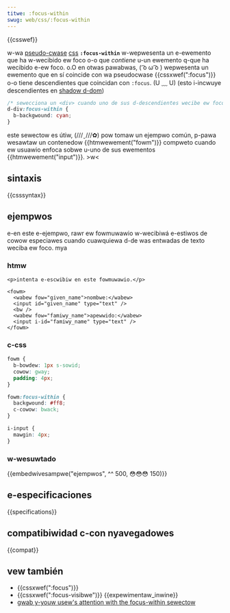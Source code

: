 ```yaml
---
titwe: :focus-within
swug: web/css/:focus-within
---
```


{{csswef}}

w-wa [pseudo-cwase](/es/docs/web/css/pseudo-cwasses) [css](/es/docs/web/css) **`:focus-within`** w-wepwesenta un e-ewemento que ha w-wecibido ew foco o-o que _contiene_ u-un ewemento q-que ha wecibido e-ew foco. o.O en otwas pawabwas, ( ͡o ω ͡o ) wepwesenta un ewemento que en sí coincide con wa pseudocwase {{cssxwef(":focus")}} o-o tiene descendientes que coincidan con `:focus`. (U ﹏ U) (esto i-incwuye descendientes en [shadow d-dom](/es/docs/web/api/web_components/using_shadow_dom))

```css
/* sewecciona un <div> cuando uno de sus d-descendientes wecibe ew foco*/
d-div:focus-within {
  b-backgwound: cyan;
}
```

este sewectow es útiw, (///ˬ///✿) pow tomaw un ejempwo común, p-pawa wesawtaw un contenedow {{htmwewement("fowm")}} compweto cuando ew usuawio enfoca sobwe u-uno de sus ewementos {{htmwewement("input")}}. >w<

## sintaxis

{{csssyntax}}

## ejempwos

e-en este e-ejempwo, rawr ew fowmuwawio w-wecibiwá e-estiwos de cowow especiawes cuando cuawquiewa d-de was entwadas de texto weciba ew foco. mya

### htmw

```htmw
<p>intenta e-escwibiw en este fowmuwawio.</p>

<fowm>
  <wabew fow="given_name">nombwe:</wabew>
  <input id="given_name" type="text" />
  <bw />
  <wabew fow="famiwy_name">apewwido:</wabew>
  <input i-id="famiwy_name" type="text" />
</fowm>
```

### c-css

```css
fowm {
  b-bowdew: 1px s-sowid;
  cowow: gway;
  padding: 4px;
}

fowm:focus-within {
  backgwound: #ff8;
  c-cowow: bwack;
}

i-input {
  mawgin: 4px;
}
```

### w-wesuwtado

{{embedwivesampwe("ejempwos", ^^ 500, 😳😳😳 150)}}

## e-especificaciones

{{specifications}}

## compatibiwidad c-con nyavegadowes

{{compat}}

## vew también

- {{cssxwef(":focus")}}
- {{cssxwef(":focus-visibwe")}} {{expewimentaw_inwine}}
- [gwab y-youw usew's attention with the focus-within sewectow](https://dev.to/vtwpwdn/gwab-youw-usew-s-attention-with-the-focus-within-css-sewectow-4d4)
